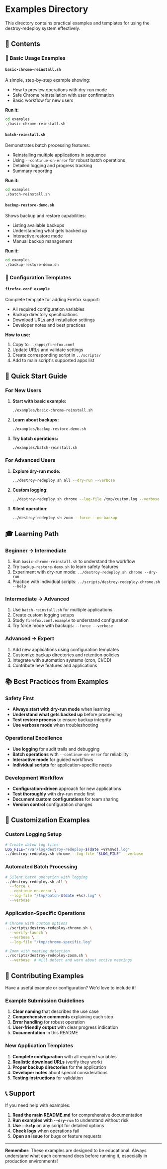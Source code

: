 # Examples Directory

This directory contains practical examples and templates for using the destroy-redeploy system effectively.

## 📁 Contents

### 🎯 Basic Usage Examples

#### `basic-chrome-reinstall.sh`
A simple, step-by-step example showing:
- How to preview operations with dry-run mode
- Safe Chrome reinstallation with user confirmation
- Basic workflow for new users

**Run it:**
```bash
cd examples
./basic-chrome-reinstall.sh
```

#### `batch-reinstall.sh`
Demonstrates batch processing features:
- Reinstalling multiple applications in sequence
- Using `--continue-on-error` for robust batch operations
- Detailed logging and progress tracking
- Summary reporting

**Run it:**
```bash
cd examples
./batch-reinstall.sh
```

#### `backup-restore-demo.sh`
Shows backup and restore capabilities:
- Listing available backups
- Understanding what gets backed up
- Interactive restore mode
- Manual backup management

**Run it:**
```bash
cd examples
./backup-restore-demo.sh
```

### 🔧 Configuration Templates

#### `firefox.conf.example`
Complete template for adding Firefox support:
- All required configuration variables
- Backup directory specifications
- Download URLs and installation settings
- Developer notes and best practices

**How to use:**
1. Copy to `../apps/firefox.conf`
2. Update URLs and validate settings
3. Create corresponding script in `../scripts/`
4. Add to main script's supported apps list

## 🚀 Quick Start Guide

### For New Users
1. **Start with basic example:**
   ```bash
   ./examples/basic-chrome-reinstall.sh
   ```

2. **Learn about backups:**
   ```bash
   ./examples/backup-restore-demo.sh
   ```

3. **Try batch operations:**
   ```bash
   ./examples/batch-reinstall.sh
   ```

### For Advanced Users
1. **Explore dry-run mode:**
   ```bash
   ../destroy-redeploy.sh all --dry-run --verbose
   ```

2. **Custom logging:**
   ```bash
   ../destroy-redeploy.sh chrome --log-file /tmp/custom.log --verbose
   ```

3. **Silent operation:**
   ```bash
   ../destroy-redeploy.sh zoom --force --no-backup
   ```

## 🎓 Learning Path

### Beginner → Intermediate
1. Run `basic-chrome-reinstall.sh` to understand the workflow
2. Try `backup-restore-demo.sh` to learn safety features
3. Experiment with dry-run mode: `../destroy-redeploy.sh chrome --dry-run`
4. Practice with individual scripts: `../scripts/destroy-redeploy-chrome.sh --help`

### Intermediate → Advanced
1. Use `batch-reinstall.sh` for multiple applications
2. Create custom logging setups
3. Study `firefox.conf.example` to understand configuration
4. Try force mode with backups: `--force --verbose`

### Advanced → Expert
1. Add new applications using configuration templates
2. Customize backup directories and retention policies
3. Integrate with automation systems (cron, CI/CD)
4. Contribute new features and applications

## 📚 Best Practices from Examples

### Safety First
- **Always start with dry-run mode** when learning
- **Understand what gets backed up** before proceeding
- **Test restore process** to ensure backup integrity
- **Use verbose mode** when troubleshooting

### Operational Excellence
- **Use logging** for audit trails and debugging
- **Batch operations** with `--continue-on-error` for reliability
- **Interactive mode** for guided workflows
- **Individual scripts** for application-specific needs

### Development Workflow
- **Configuration-driven** approach for new applications
- **Test thoroughly** with dry-run mode first
- **Document custom configurations** for team sharing
- **Version control** configuration changes

## 🔧 Customization Examples

### Custom Logging Setup
```bash
# Create dated log files
LOG_FILE="/var/log/destroy-redeploy-$(date +%Y%m%d).log"
../destroy-redeploy.sh chrome --log-file "$LOG_FILE" --verbose
```

### Automated Batch Processing
```bash
# Silent batch operation with logging
../destroy-redeploy.sh all \
  --force \
  --continue-on-error \
  --log-file "/tmp/batch-$(date +%s).log" \
  --verbose
```

### Application-Specific Operations
```bash
# Chrome with custom options
../scripts/destroy-redeploy-chrome.sh \
  --verify-launch \
  --verbose \
  --log-file "/tmp/chrome-specific.log"

# Zoom with meeting detection
../scripts/destroy-redeploy-zoom.sh \
  --verbose  # Will detect and warn about active meetings
```

## 🤝 Contributing Examples

Have a useful example or configuration? We'd love to include it!

### Example Submission Guidelines
1. **Clear naming** that describes the use case
2. **Comprehensive comments** explaining each step
3. **Error handling** for robust operation
4. **User-friendly output** with clear progress indication
5. **Documentation** in this README

### New Application Templates
1. **Complete configuration** with all required variables
2. **Realistic download URLs** (verify they work)
3. **Proper backup directories** for the application
4. **Developer notes** about special considerations
5. **Testing instructions** for validation

## 📞 Support

If you need help with examples:
1. **Read the main README.md** for comprehensive documentation
2. **Run examples with `--dry-run`** to understand without risk
3. **Use `--help`** on any script for detailed options
4. **Check logs** when operations fail
5. **Open an issue** for bugs or feature requests

---

**Remember:** These examples are designed to be educational. Always understand what each command does before running it, especially in production environments!
